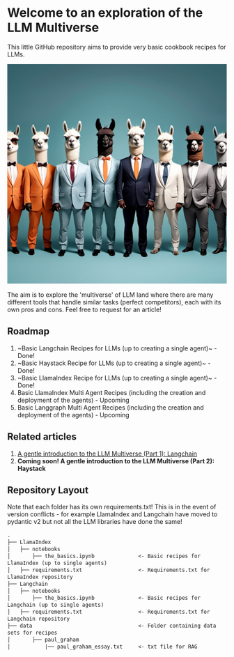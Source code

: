 # Welcome to an exploration of the LLM Multiverse
This little GitHub repository aims to provide very basic cookbook recipes for LLMs. 

<p align="center">
    <img src="./images/llama_crew.jpg">
</p>

The aim is to explore the 'multiverse' of LLM land where there are many different tools that handle similar tasks (perfect competitors), each with its own pros and cons. Feel free to request for an article!

## Roadmap
1. ~Basic Langchain Recipes for LLMs (up to creating a single agent)~ - Done!
2. ~Basic Haystack Recipe for LLMs (up to creating a single agent)~ - Done!
3. ~Basic LlamaIndex Recipe for LLMs (up to creating a single agent)~ - Done!
4. Basic LlamaIndex Multi Agent Recipes (including the creation and deployment of the agents) - Upcoming
5. Basic Langgraph Multi Agent Recipes (including the creation and deployment of the agents) - Upcoming

## Related articles
1. [A gentle introduction to the LLM Multiverse (Part 1): Langchain](https://medium.com/@tituslhy/a-gentle-introduction-to-the-llm-multiverse-part-1-langchain-023a899d294e)
2. **Coming soon! A gentle introduction to the LLM Multiverse (Part 2): Haystack**

## Repository Layout
Note that each folder has its own requirements.txt! This is in the event of version conflicts - for example LlamaIndex and Langchain have moved to pydantic v2 but not all the LLM libraries have done the same!
```
.
├── LlamaIndex                                  
│   ├── notebooks
│       ├── the_basics.ipynb              <- Basic recipes for LlamaIndex (up to single agents)
│   ├── requirements.txt                  <- Requirements.txt for LlamaIndex repository
├── Langchain
│   ├── notebooks
│       ├── the_basics.ipynb              <- Basic recipes for Langchain (up to single agents)
│   ├── requirements.txt                  <- Requirements.txt for Langchain repository
├── data                                  <- Folder containing data sets for recipes
│       ├── paul_graham                   
│           |── paul_graham_essay.txt     <- txt file for RAG
```